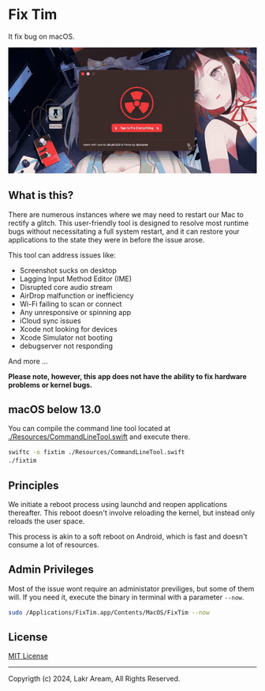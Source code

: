 # Fix Tim

It fix bug on macOS.

![screenshot](./Resources/SCR-20240206.gif)

## What is this?

There are numerous instances where we may need to restart our Mac to rectify a glitch. This user-friendly tool is designed to resolve most runtime bugs without necessitating a full system restart, and it can restore your applications to the state they were in before the issue arose.

This tool can address issues like:

- Screenshot sucks on desktop
- Lagging Input Method Editor (IME)
- Disrupted core audio stream
- AirDrop malfunction or inefficiency
- Wi-Fi failing to scan or connect
- Any unresponsive or spinning app
- iCloud sync issues
- Xcode not looking for devices
- Xcode Simulator not booting
- debugserver not responding

And more ...

**Please note, however, this app does not have the ability to fix hardware problems or kernel bugs.**

## macOS below 13.0

You can compile the command line tool located at [./Resources/CommandLineTool.swift](./Resources/CommandLineTool.swift) and execute there.

```bash
swiftc -o fixtim ./Resources/CommandLineTool.swift
./fixtim
```

## Principles

We initiate a reboot process using launchd and reopen applications thereafter. This reboot doesn't involve reloading the kernel, but instead only reloads the user space.

This process is akin to a soft reboot on Android, which is fast and doesn't consume a lot of resources.

## Admin Privileges

Most of the issue wont require an administator previliges, but some of them will. If you need it, execute the binary in terminal with a parameter `--now`.

```bash
sudo /Applications/FixTim.app/Contents/MacOS/FixTim --now
```

## License

[MIT License](./LICENSE)

---

Copyrigth (c) 2024, Lakr Aream, All Rights Reserved.
